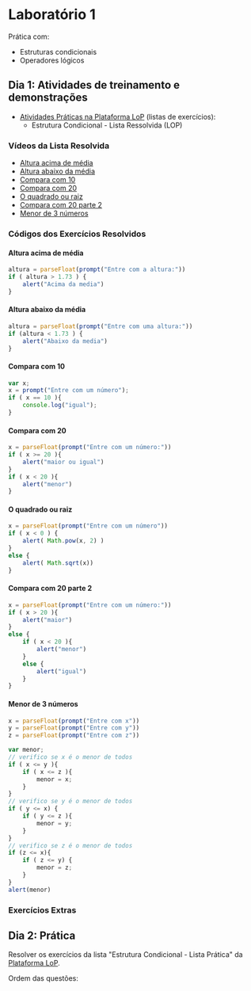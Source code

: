 # Laboratório 1
Prática com: 
* Estruturas condicionais 
* Operadores lógicos

## Dia 1: Atividades de treinamento e demonstrações 
* [Atividades Práticas na Plataforma LoP](https://lop.natalnet.br) (listas de exercícios):
  * Estrutura Condicional - Lista Ressolvida (LOP)

### Vídeos da Lista Resolvida  
* [Altura acima de média](https://youtu.be/r5EQIPde8T0)
* [Altura abaixo da média](https://youtu.be/pe40iJmUrMc)
* [Compara com 10](https://youtu.be/o4ZO5dMkxG0)  
* [Compara com 20](https://youtu.be/n7xOLgd71Io)  
* [O quadrado ou raiz](https://youtu.be/MdZsgg5juTw) 
* [Compara com 20 parte 2](https://youtu.be/Cwn25LIXrvc) 
* [Menor de 3 números](https://youtu.be/2-RVn_UqiPE)
 
### Códigos dos Exercícios Resolvidos 
#### Altura acima de média
```javascript
altura = parseFloat(prompt("Entre com a altura:"))
if ( altura > 1.73 ) {
    alert("Acima da media")
}
```

#### Altura abaixo da média
```javascript
altura = parseFloat(prompt("Entre com uma altura:"))
if (altura < 1.73 ) {
    alert("Abaixo da media")
}
```

#### Compara com 10
```javascript
var x; 
x = prompt("Entre com um número"); 
if ( x == 10 ){
    console.log("igual"); 
}
```

#### Compara com 20
```javascript
x = parseFloat(prompt("Entre com um número:"))
if ( x >= 20 ){
    alert("maior ou igual")
}
if ( x < 20 ){
    alert("menor")
}
```

#### O quadrado ou raiz
```javascript
x = parseFloat(prompt("Entre com um número"))
if ( x < 0 ) {
    alert( Math.pow(x, 2) )
} 
else {
    alert( Math.sqrt(x))
}
```

#### Compara com 20 parte 2
```javascript
x = parseFloat(prompt("Entre com um número:"))
if ( x > 20 ){
    alert("maior")
}
else {
    if ( x < 20 ){
        alert("menor")
    }
    else {
        alert("igual")
    }
}
```

#### Menor de 3 números
```javascript
x = parseFloat(prompt("Entre com x"))
y = parseFloat(prompt("Entre com y"))
z = parseFloat(prompt("Entre com z"))

var menor;  
// verifico se x é o menor de todos 
if ( x <= y ){ 
    if ( x <= z ){
        menor = x; 
    }
}
// verifico se y é o menor de todos 
if ( y <= x) {
    if ( y <= z ){
        menor = y; 
    }
}
// verifico se z é o menor de todos 
if (z <= x){
    if ( z <= y) {
        menor = z; 
    }
}
alert(menor)
```
 

### Exercícios Extras



## Dia 2: Prática  
Resolver os exercícios da lista "Estrutura Condicional - Lista Prática" da [Plataforma LoP](https://lop.natalnet.br). 

Ordem das questões:
